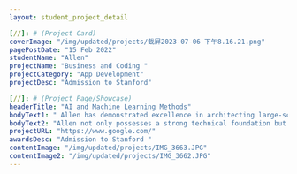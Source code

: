 ```yaml
---
layout: student_project_detail

[//]: # (Project Card)
coverImage: "/img/updated/projects/截屏2023-07-06 下午8.16.21.png"
pagePostDate: "15 Feb 2022"
studentName: "Allen"
projectName: "Business and Coding "
projectCategory: "App Development"
projectDesc: "Admission to Stanford"

[//]: # (Project Page/Showcase)
headerTitle: "AI and Machine Learning Methods"
bodyText1: " Allen has demonstrated excellence in architecting large-scale parallel computing systems, significantly enhancing CPU computational efficiency. With multiple high-quality publications, he earned his place as a graduate student at Stanford."
bodyText2: "Allen not only possesses a strong technical foundation but also profound insights into intricate challenges. His contribution in the team is significant, and he exudes passion for research. We are honored to have him as our peer."
projectURL: "https://www.google.com/"
awardsDesc: "Admission to Stanford "
contentImage: "/img/updated/projects/IMG_3663.JPG"
contentImage2: "/img/updated/projects/IMG_3662.JPG"
---
```


